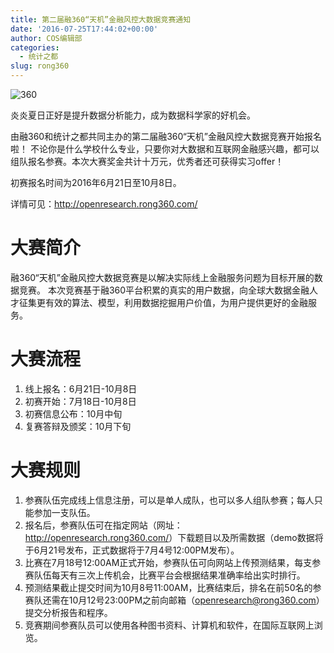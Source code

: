 ```yaml
---
title: 第二届融360“天机”金融风控大数据竞赛通知
date: '2016-07-25T17:44:02+00:00'
author: COS编辑部
categories:
  - 统计之都
slug: rong360
---
```


![360](https://cos.name/wp-content/uploads/2016/07/360.png)

炎炎夏日正好是提升数据分析能力，成为数据科学家的好机会。

由融360和统计之都共同主办的第二届融360“天机”金融风控大数据竞赛开始报名啦！
不论你是什么学校什么专业，只要你对大数据和互联网金融感兴趣，都可以组队报名参赛。本次大赛奖金共计十万元，优秀者还可获得实习offer！

初赛报名时间为2016年6月21日至10月8日。

详情可见：<http://openresearch.rong360.com/>
<!--more-->

# 大赛简介

融360“天机”金融风控大数据竞赛是以解决实际线上金融服务问题为目标开展的数据竞赛。
本次竞赛基于融360平台积累的真实的用户数据，向全球大数据金融人才征集更有效的算法、模型，利用数据挖掘用户价值，为用户提供更好的金融服务。

# 大赛流程

1. 线上报名：6月21日-10月8日
1. 初赛开始：7月18日-10月8日
1. 初赛信息公布：10月中旬
1. 复赛答辩及颁奖：10月下旬

# 大赛规则 

1. 参赛队伍完成线上信息注册，可以是单人成队，也可以多人组队参赛；每人只能参加一支队伍。
1. 报名后，参赛队伍可在指定网站（网址：<http://openresearch.rong360.com/>）下载题目以及所需数据（demo数据将于6月21号发布，正式数据将于7月4号12:00PM发布）。
1. 比赛在7月18号12:00AM正式开始，参赛队伍可向网站上传预测结果，每支参赛队伍每天有三次上传机会，比赛平台会根据结果准确率给出实时排行。
1. 预测结果截止提交时间为10月8号11:00AM，比赛结束后，排名在前50名的参赛队还需在10月12号23:00PM之前向邮箱（openresearch@rong360.com）提交分析报告和程序。
1. 竞赛期间参赛队员可以使用各种图书资料、计算机和软件，在国际互联网上浏览。
